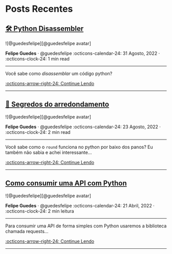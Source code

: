 # Posts Recentes


## [🛠 Python Disassembler]

<aside class="mdx-author" markdown>
![@guedesfelipe][@guedesfelipe avatar]

<span>__Felipe Guedes__ · @guedesfelipe</span>
<span>
:octicons-calendar-24: 31 Agosto, 2022 ·
:octicons-clock-24: 1 min read
</span>
</aside>


  [@guedesfelipe avatar]: https://avatars.githubusercontent.com/u/25853920

  [🛠 Python Disassembler]: python/disassembler.md

---

Você sabe como *disassemblar* um código python?

  [:octicons-arrow-right-24: Continue Lendo][🛠 Python Disassembler]

---

## [🔐 Segredos do arredondamento]

<aside class="mdx-author" markdown>
![@guedesfelipe][@guedesfelipe avatar]

<span>__Felipe Guedes__ · @guedesfelipe</span>
<span>
:octicons-calendar-24: 23 Agosto, 2022 ·
:octicons-clock-24: 2 min read
</span>
</aside>


  [@guedesfelipe avatar]: https://avatars.githubusercontent.com/u/25853920

  [🔐 Segredos do arredondamento]: python/rounding-secret.md

---

Você sabe como o `round` funciona no python por baixo dos panos? Eu também não sabia e achei interessante...

  [:octicons-arrow-right-24: Continue Lendo][🔐 Segredos do arredondamento]

---

## [Como consumir uma API com Python]

<aside class="mdx-author" markdown>
![@guedesfelipe][@guedesfelipe avatar]

<span>__Felipe Guedes__ · @guedesfelipe</span>
<span>
:octicons-calendar-24: 21 Abril, 2022 ·
:octicons-clock-24: 2 min leitura
</span>
</aside>


  [@guedesfelipe avatar]: https://avatars.githubusercontent.com/u/25853920

  [Como consumir uma API com Python]: python/consume-api.md

---

Para consumir uma API de forma simples com Python usaremos a biblioteca chamada requests...

  [:octicons-arrow-right-24: Continue Lendo][Como consumir uma API com Python]

---
